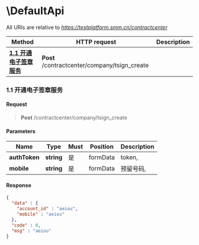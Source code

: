 # \DefaultApi

All URIs are relative to *https://testplatform.smm.cn/contractcenter*

Method | HTTP request | Description
------------- | ------------- | -------------
[**1.1 开通电子签章服务**](DefaultApi.md#CompanyTsignCreatePost) | **Post** /contractcenter/company/tsign_create | 


### <a id="CompanyTsignCreatePost">1.1 开通电子签章服务</a>

#### Request

> **Post** /contractcenter/company/tsign_create

#### Parameters

Name|Type|Must|Position|Description
----|----|----|--------|--------
 **authToken** | **string**| 是 | formData | token, 
 **mobile** | **string**| 是 | formData | 预留号码, 

#### Response
```json
{
  "data" : {
    "account_id" : "aeiou",
    "mobile" : "aeiou"
  },
  "code" : 0,
  "msg" : "aeiou"
}
```

